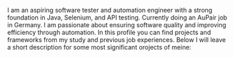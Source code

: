 I am an aspiring software tester and automation engineer with a strong foundation in Java, Selenium, and API testing. Currently doing an AuPair job in Germany. I am passionate about ensuring software quality and improving efficiency through automation.
In this profile you can find projects and frameworks from my study and previous job experiences. Below I will leave a short description for some most significant orojects of meine:

<!--- # ![](https://github.com/vSunShineJk/vSunShineJk/blob/main/wallpaperflare.com_wallpaper%20(1).jpg) --->

<!--
**vSunShineJk/vSunShineJk** is a ✨ _special_ ✨ repository because its `README.md` (this file) appears on your GitHub profile.

Here are some ideas to get you started:

- 🔭 I’m currently working on ...
- 🌱 I’m currently learning ...
- 👯 I’m looking to collaborate on ...
- 🤔 I’m looking for help with ...
- 💬 Ask me about ...
- 📫 How to reach me: ...
- 😄 Pronouns: ...
- ⚡ Fun fact: ...
-->
